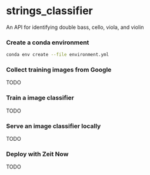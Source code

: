 # strings_classifier
An API for identifying double bass, cello, viola, and violin

### Create a conda environment
```bash
conda env create --file environment.yml
```

### Collect training images from Google
TODO

### Train a image classifier
TODO

### Serve an image classifier locally
TODO

### Deploy with Zeit Now
TODO
